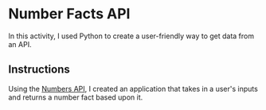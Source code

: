 
# Number Facts API

In this activity, I used Python to create a user-friendly way to get data from an API.

## Instructions

Using the [Numbers API](http://numbersapi.com), I created an application that takes in a user's inputs and returns a number fact based upon it.

